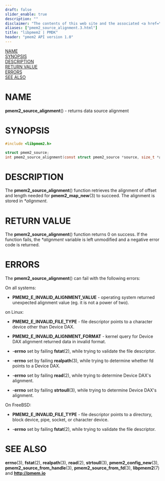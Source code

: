 ```yaml
---
draft: false
slider_enable: true
description: ""
disclaimer: "The contents of this web site and the associated <a href=\"https://github.com/pmem\">GitHub repositories</a> are BSD-licensed open source."
aliases: ["pmem2_source_alignment.3.html"]
title: "libpmem2 | PMDK"
header: "pmem2 API version 1.0"
---
```


[comment]: <> (SPDX-License-Identifier: BSD-3-Clause)
[comment]: <> (Copyright 2019-2020, Intel Corporation)

[comment]: <> (pmem2_source_alignment.3 -- man page for pmem2_source_alignment)

[NAME](#name)<br />
[SYNOPSIS](#synopsis)<br />
[DESCRIPTION](#description)<br />
[RETURN VALUE](#return-value)<br />
[ERRORS](#errors)<br />
[SEE ALSO](#see-also)<br />

# NAME #

**pmem2_source_alignment**() - returns data source alignment

# SYNOPSIS #

```c
#include <libpmem2.h>

struct pmem2_source;
int pmem2_source_alignment(const struct pmem2_source *source, size_t *alignment);
```

# DESCRIPTION #

The **pmem2_source_alignment**() function retrieves the alignment of offset and
length needed for **pmem2_map_new**(3) to succeed. The alignment is stored in
*\*alignment*.

# RETURN VALUE #

The **pmem2_source_alignment**() function returns 0 on success.
If the function fails, the *\*alignment* variable is left unmodified and a negative error code is returned.

# ERRORS #

The **pmem2_source_alignment**() can fail with the following errors:

On all systems:

* **PMEM2_E_INVALID_ALIGNMENT_VALUE** - operating system returned unexpected
alignment value (eg. it is not a power of two).

on Linux:

* **PMEM2_E_INVALID_FILE_TYPE** - file descriptor points to a character
device other than Device DAX.

* **PMEM2_E_INVALID_ALIGNMENT_FORMAT** - kernel query for Device DAX alignment
returned data in invalid format.

* -**errno** set by failing **fstat**(2), while trying to validate the file
descriptor.

* -**errno** set by failing **realpath**(3), while trying to determine whether
fd points to a Device DAX.

* -**errno** set by failing **read**(2), while trying to determine Device DAX's
alignment.

* -**errno** set by failing **strtoull**(3), while trying to determine
Device DAX's alignment.

On FreeBSD:

* **PMEM2_E_INVALID_FILE_TYPE** - file descriptor points to a directory,
block device, pipe, socket, or character device.

* -**errno** set by failing **fstat**(2), while trying to validate the file
descriptor.

# SEE ALSO #

**errno**(3),  **fstat**(2), **realpath**(3), **read**(2), **strtoull**(3),
**pmem2_config_new**(3), **pmem2_source_from_handle**(3),
**pmem2_source_from_fd**(3), **libpmem2**(7) and **<http://pmem.io>**
